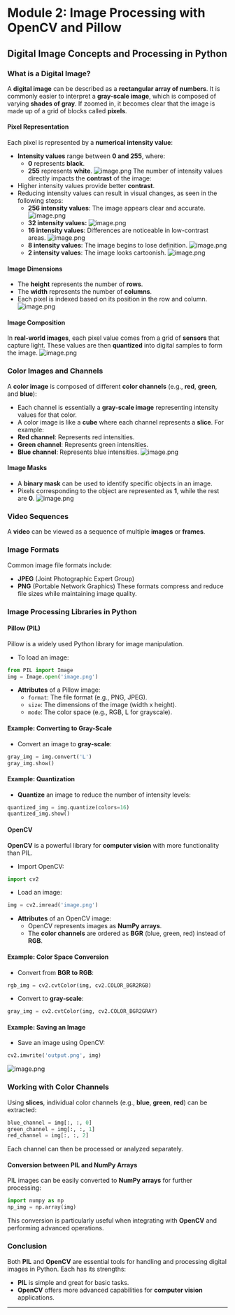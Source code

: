 

# Module 2: Image Processing with OpenCV and Pillow
## Digital Image Concepts and Processing in Python
### What is a Digital Image?
A **digital image** can be described as a **rectangular array of numbers**. It is commonly easier to interpret a **gray-scale image**, which is composed of varying **shades of gray**. If zoomed in, it becomes clear that the image is made up of a grid of blocks called **pixels**.
#### Pixel Representation
Each pixel is represented by a **numerical intensity value**:
- **Intensity values** range between **0 and 255**, where:
	- **0** represents **black**.
	- **255** represents **white**.
![image.png](https://prod-files-secure.s3.us-west-2.amazonaws.com/03e82b26-cccb-4906-bb56-adabcbdc0655/fa1bb4aa-313a-44c2-a7b3-7fa4a8432b08/image.png?X-Amz-Algorithm=AWS4-HMAC-SHA256&X-Amz-Content-Sha256=UNSIGNED-PAYLOAD&X-Amz-Credential=ASIAZI2LB466WVWXF2NC%2F20250202%2Fus-west-2%2Fs3%2Faws4_request&X-Amz-Date=20250202T211227Z&X-Amz-Expires=3600&X-Amz-Security-Token=IQoJb3JpZ2luX2VjEOr%2F%2F%2F%2F%2F%2F%2F%2F%2F%2FwEaCXVzLXdlc3QtMiJHMEUCIAVpdEn5Uj1BFzpxtpKPQlDCzQEvQDRGrtcuIWEI3vgyAiEA3U%2B7PyZKcJp7X0b0Q0TwnFvtzOEsM6TeL%2BzyAeAK4aMqiAQI8%2F%2F%2F%2F%2F%2F%2F%2F%2F%2F%2FARAAGgw2Mzc0MjMxODM4MDUiDIRnB4VPWljwCStAeCrcAzvxuFgUU%2FcZlXZiH%2BinD6piRS7E%2F%2BffBE9EjAqsGpwPSjRzvxfiHqDz1vU6lOLezTHyH8y5Pkj0Kw6NHwmz6tII6PU0vYuWYM2pl%2FpGjRD6y7sYIcfZwQFxSuEJ0QuiRacZos2Es0RbpltQw%2BnNVbccsC1dSyLE3MWY3TGfMiwwkOqCb6xaNkJ2uRzDXcXGkoRqrbM2qp5HtOu8Drjt8N0S4XjQaC0CJjZO65fBsZ%2BlpRsRpGsZNLMIud0q0CU%2BoP21ckOKmElnIfZY47bKeMfYfMaicbKv9UmZbLOu3QmlaGMSvUfZ53ENO1Re3t%2F73N2itnmTM1AjVp0wWYHA4B0%2F2GIkCH1vFnyZ%2FS5BBczNtMDl%2FjrsTjGDRoG1IDTgEJfT3x5wwthsVU%2BRt%2Fyaqdw00%2BmAH7%2FLcjLXryjE4ICZj8LoD%2BsFJZP8gUEcdCm1N1R%2FkJisS8PPmYZZDHJcprmNdZsuZPczkbfDDOlqXLBW5P2TRjL2ESsCrlYdCXrWJGPWbfN5yT7uAmVf3deTbfxpFgDe8BCMWJEIq01rllqrt0tauuI1tX%2BUC%2F%2BxPVJXD%2FfMC0luY0rM01rQyqyqd%2FPy%2FyKyb9UUkcrU7qq6GGlshyr3B4wSlk1UNYKeMNje%2FrwGOqUBaDOgmC8WjDrOXooV5Ub8YBOmrsS5VwsM2CI8vPowRmJyVVNmx7HzfvH3wYhspuZkI0Nhv%2Ftik9ccckcD6SjpLigVyMX3hZ%2BgS2Ra1oVvysnsmZYKGSL1wZhd%2FRcj3%2BnrK%2FvL0cqBZEFgf5kjrcrSMiEQJXHvO5fRSLF0Y3c3nGuDDC7lGmLYmag2VJb0kGXGxhD9QKfn6clh4TWHgXEs4nIeH979&X-Amz-Signature=9bcc4525c4d94aca75ebfe072bb4c792b9f9966d1cc2758998f51a2c0f284d5f&X-Amz-SignedHeaders=host&x-id=GetObject)
The number of intensity values directly impacts the **contrast** of the image:
- Higher intensity values provide better **contrast**.
- Reducing intensity values can result in visual changes, as seen in the following steps:
	- **256 intensity values**: The image appears clear and accurate.
![image.png](https://prod-files-secure.s3.us-west-2.amazonaws.com/03e82b26-cccb-4906-bb56-adabcbdc0655/0de7dfb4-99dc-4b87-8932-5165b3c3b775/image.png?X-Amz-Algorithm=AWS4-HMAC-SHA256&X-Amz-Content-Sha256=UNSIGNED-PAYLOAD&X-Amz-Credential=ASIAZI2LB466WBGBKW27%2F20250202%2Fus-west-2%2Fs3%2Faws4_request&X-Amz-Date=20250202T211228Z&X-Amz-Expires=3600&X-Amz-Security-Token=IQoJb3JpZ2luX2VjEOr%2F%2F%2F%2F%2F%2F%2F%2F%2F%2FwEaCXVzLXdlc3QtMiJHMEUCIGRJLE6IKWbQoTOajomIG9ehlt7QKzNtjByAKBtQVAf3AiEA5m%2FEzVOdhy9IvaDgC0SZHyHNaGDUzFpePNOelnCZCuwqiAQI8v%2F%2F%2F%2F%2F%2F%2F%2F%2F%2FARAAGgw2Mzc0MjMxODM4MDUiDHFxJJZJN%2BTKjtqYdCrcA4op7gyG%2Fa3BTwfA3rEs44l5x%2BFDVbgSM4eNK5cGAu%2FO78%2FC9aYMfnRyL0jK1rbBBh0dg1L%2FfF2g%2Btu8FPABPN4shG2JcBIbSMV0oGoo6rkAZyjtBNjqmFWX0bIzfmOeGfBqCUbf71m2ABqe3%2FxKyQoBKeGLp3NFw7MYw%2B3AYFaSD2NAHizbs%2FInQQPLsF8f4dlfjoVzgaFL4h3qzUZCs2HUIndHbrPFLGtJoqgkVKsx9Zo0p2uWlqRrm695PCBhWS%2BSbbwgF7aatMjw2hYH3A2%2FlYrprsFWrP5Fb8l1aqXMUl5kJS3m63l6a8mjOALIuMAAplZAcCXcfocGSWuWVW1gdzrnKowei8ujwipqCGG6aT6jKBrJXdXkpseetuQyirQoKkGe1GmmqXXRyAF3MyHLqwNeq9ukiEFB1b8BjQ02s8E2s24klkZwuePRuwqFC3236OMkHsq0q9aT7Q8mZXcSzIv1RyWGZuZIKLD0n8CWnn5c6AIw2ZHW83xkwg6vuqZ9vnUt%2FWkIFWfphW8n4G9CPt5i%2FlNt7N3KNmVch9cJNWRJod1F1ublQig1a99xQM2QUYL0VVId%2FVXbLBNTqpXfcClZlxKMk8gYU0rhSP%2B8P5Trc5jy1KMkVxJRMLfS%2FrwGOqUBDwxbM5IuL9JycFOAjrz4wTzRXKrlDfU3mRtKa7Bb3mcBd8pOEKy7vEk6s2NwPF4LZH33dZk8%2BGh%2FbPhcDWL%2FvojgDw7mRD8nTJ1y8bQSvSHxX7G69wm9nJD%2B5ikwVSlhju2zOzfu%2FI1PgPcpSGvZP2bij5p4AkgFejlhWtP4yIuCe13SDjAKGqLsJcSPXKQrochxPQ53WOIc%2FOmRug%2BIbtiaAhki&X-Amz-Signature=726b6377b6f905fd65ee98c141fc7aacb9b0c0180ac7344790255ee8215a5d02&X-Amz-SignedHeaders=host&x-id=GetObject)
	- **32 intensity values:**
![image.png](https://prod-files-secure.s3.us-west-2.amazonaws.com/03e82b26-cccb-4906-bb56-adabcbdc0655/7eb81f08-b190-4c5a-ba2b-2a498a15b2c4/image.png?X-Amz-Algorithm=AWS4-HMAC-SHA256&X-Amz-Content-Sha256=UNSIGNED-PAYLOAD&X-Amz-Credential=ASIAZI2LB466WBGBKW27%2F20250202%2Fus-west-2%2Fs3%2Faws4_request&X-Amz-Date=20250202T211228Z&X-Amz-Expires=3600&X-Amz-Security-Token=IQoJb3JpZ2luX2VjEOr%2F%2F%2F%2F%2F%2F%2F%2F%2F%2FwEaCXVzLXdlc3QtMiJHMEUCIGRJLE6IKWbQoTOajomIG9ehlt7QKzNtjByAKBtQVAf3AiEA5m%2FEzVOdhy9IvaDgC0SZHyHNaGDUzFpePNOelnCZCuwqiAQI8v%2F%2F%2F%2F%2F%2F%2F%2F%2F%2FARAAGgw2Mzc0MjMxODM4MDUiDHFxJJZJN%2BTKjtqYdCrcA4op7gyG%2Fa3BTwfA3rEs44l5x%2BFDVbgSM4eNK5cGAu%2FO78%2FC9aYMfnRyL0jK1rbBBh0dg1L%2FfF2g%2Btu8FPABPN4shG2JcBIbSMV0oGoo6rkAZyjtBNjqmFWX0bIzfmOeGfBqCUbf71m2ABqe3%2FxKyQoBKeGLp3NFw7MYw%2B3AYFaSD2NAHizbs%2FInQQPLsF8f4dlfjoVzgaFL4h3qzUZCs2HUIndHbrPFLGtJoqgkVKsx9Zo0p2uWlqRrm695PCBhWS%2BSbbwgF7aatMjw2hYH3A2%2FlYrprsFWrP5Fb8l1aqXMUl5kJS3m63l6a8mjOALIuMAAplZAcCXcfocGSWuWVW1gdzrnKowei8ujwipqCGG6aT6jKBrJXdXkpseetuQyirQoKkGe1GmmqXXRyAF3MyHLqwNeq9ukiEFB1b8BjQ02s8E2s24klkZwuePRuwqFC3236OMkHsq0q9aT7Q8mZXcSzIv1RyWGZuZIKLD0n8CWnn5c6AIw2ZHW83xkwg6vuqZ9vnUt%2FWkIFWfphW8n4G9CPt5i%2FlNt7N3KNmVch9cJNWRJod1F1ublQig1a99xQM2QUYL0VVId%2FVXbLBNTqpXfcClZlxKMk8gYU0rhSP%2B8P5Trc5jy1KMkVxJRMLfS%2FrwGOqUBDwxbM5IuL9JycFOAjrz4wTzRXKrlDfU3mRtKa7Bb3mcBd8pOEKy7vEk6s2NwPF4LZH33dZk8%2BGh%2FbPhcDWL%2FvojgDw7mRD8nTJ1y8bQSvSHxX7G69wm9nJD%2B5ikwVSlhju2zOzfu%2FI1PgPcpSGvZP2bij5p4AkgFejlhWtP4yIuCe13SDjAKGqLsJcSPXKQrochxPQ53WOIc%2FOmRug%2BIbtiaAhki&X-Amz-Signature=64baf5c37714e95bf3917a9404c29f70684e77b6a1b71f23183eb6eee0b782f5&X-Amz-SignedHeaders=host&x-id=GetObject)
	- **16 intensity values**: Differences are noticeable in low-contrast areas.
![image.png](https://prod-files-secure.s3.us-west-2.amazonaws.com/03e82b26-cccb-4906-bb56-adabcbdc0655/6bf56d44-9a14-4b7b-98c2-1f00b8630f0c/image.png?X-Amz-Algorithm=AWS4-HMAC-SHA256&X-Amz-Content-Sha256=UNSIGNED-PAYLOAD&X-Amz-Credential=ASIAZI2LB466WBGBKW27%2F20250202%2Fus-west-2%2Fs3%2Faws4_request&X-Amz-Date=20250202T211228Z&X-Amz-Expires=3600&X-Amz-Security-Token=IQoJb3JpZ2luX2VjEOr%2F%2F%2F%2F%2F%2F%2F%2F%2F%2FwEaCXVzLXdlc3QtMiJHMEUCIGRJLE6IKWbQoTOajomIG9ehlt7QKzNtjByAKBtQVAf3AiEA5m%2FEzVOdhy9IvaDgC0SZHyHNaGDUzFpePNOelnCZCuwqiAQI8v%2F%2F%2F%2F%2F%2F%2F%2F%2F%2FARAAGgw2Mzc0MjMxODM4MDUiDHFxJJZJN%2BTKjtqYdCrcA4op7gyG%2Fa3BTwfA3rEs44l5x%2BFDVbgSM4eNK5cGAu%2FO78%2FC9aYMfnRyL0jK1rbBBh0dg1L%2FfF2g%2Btu8FPABPN4shG2JcBIbSMV0oGoo6rkAZyjtBNjqmFWX0bIzfmOeGfBqCUbf71m2ABqe3%2FxKyQoBKeGLp3NFw7MYw%2B3AYFaSD2NAHizbs%2FInQQPLsF8f4dlfjoVzgaFL4h3qzUZCs2HUIndHbrPFLGtJoqgkVKsx9Zo0p2uWlqRrm695PCBhWS%2BSbbwgF7aatMjw2hYH3A2%2FlYrprsFWrP5Fb8l1aqXMUl5kJS3m63l6a8mjOALIuMAAplZAcCXcfocGSWuWVW1gdzrnKowei8ujwipqCGG6aT6jKBrJXdXkpseetuQyirQoKkGe1GmmqXXRyAF3MyHLqwNeq9ukiEFB1b8BjQ02s8E2s24klkZwuePRuwqFC3236OMkHsq0q9aT7Q8mZXcSzIv1RyWGZuZIKLD0n8CWnn5c6AIw2ZHW83xkwg6vuqZ9vnUt%2FWkIFWfphW8n4G9CPt5i%2FlNt7N3KNmVch9cJNWRJod1F1ublQig1a99xQM2QUYL0VVId%2FVXbLBNTqpXfcClZlxKMk8gYU0rhSP%2B8P5Trc5jy1KMkVxJRMLfS%2FrwGOqUBDwxbM5IuL9JycFOAjrz4wTzRXKrlDfU3mRtKa7Bb3mcBd8pOEKy7vEk6s2NwPF4LZH33dZk8%2BGh%2FbPhcDWL%2FvojgDw7mRD8nTJ1y8bQSvSHxX7G69wm9nJD%2B5ikwVSlhju2zOzfu%2FI1PgPcpSGvZP2bij5p4AkgFejlhWtP4yIuCe13SDjAKGqLsJcSPXKQrochxPQ53WOIc%2FOmRug%2BIbtiaAhki&X-Amz-Signature=dcf28307feef03a9ea8e419a232a108b01a30f2e4bf507c87ee9c3fd57aef3e9&X-Amz-SignedHeaders=host&x-id=GetObject)
	- **8 intensity values**: The image begins to lose definition.
![image.png](https://prod-files-secure.s3.us-west-2.amazonaws.com/03e82b26-cccb-4906-bb56-adabcbdc0655/cca05878-ca1a-43e0-8bec-1d146756f9ae/image.png?X-Amz-Algorithm=AWS4-HMAC-SHA256&X-Amz-Content-Sha256=UNSIGNED-PAYLOAD&X-Amz-Credential=ASIAZI2LB466WBGBKW27%2F20250202%2Fus-west-2%2Fs3%2Faws4_request&X-Amz-Date=20250202T211228Z&X-Amz-Expires=3600&X-Amz-Security-Token=IQoJb3JpZ2luX2VjEOr%2F%2F%2F%2F%2F%2F%2F%2F%2F%2FwEaCXVzLXdlc3QtMiJHMEUCIGRJLE6IKWbQoTOajomIG9ehlt7QKzNtjByAKBtQVAf3AiEA5m%2FEzVOdhy9IvaDgC0SZHyHNaGDUzFpePNOelnCZCuwqiAQI8v%2F%2F%2F%2F%2F%2F%2F%2F%2F%2FARAAGgw2Mzc0MjMxODM4MDUiDHFxJJZJN%2BTKjtqYdCrcA4op7gyG%2Fa3BTwfA3rEs44l5x%2BFDVbgSM4eNK5cGAu%2FO78%2FC9aYMfnRyL0jK1rbBBh0dg1L%2FfF2g%2Btu8FPABPN4shG2JcBIbSMV0oGoo6rkAZyjtBNjqmFWX0bIzfmOeGfBqCUbf71m2ABqe3%2FxKyQoBKeGLp3NFw7MYw%2B3AYFaSD2NAHizbs%2FInQQPLsF8f4dlfjoVzgaFL4h3qzUZCs2HUIndHbrPFLGtJoqgkVKsx9Zo0p2uWlqRrm695PCBhWS%2BSbbwgF7aatMjw2hYH3A2%2FlYrprsFWrP5Fb8l1aqXMUl5kJS3m63l6a8mjOALIuMAAplZAcCXcfocGSWuWVW1gdzrnKowei8ujwipqCGG6aT6jKBrJXdXkpseetuQyirQoKkGe1GmmqXXRyAF3MyHLqwNeq9ukiEFB1b8BjQ02s8E2s24klkZwuePRuwqFC3236OMkHsq0q9aT7Q8mZXcSzIv1RyWGZuZIKLD0n8CWnn5c6AIw2ZHW83xkwg6vuqZ9vnUt%2FWkIFWfphW8n4G9CPt5i%2FlNt7N3KNmVch9cJNWRJod1F1ublQig1a99xQM2QUYL0VVId%2FVXbLBNTqpXfcClZlxKMk8gYU0rhSP%2B8P5Trc5jy1KMkVxJRMLfS%2FrwGOqUBDwxbM5IuL9JycFOAjrz4wTzRXKrlDfU3mRtKa7Bb3mcBd8pOEKy7vEk6s2NwPF4LZH33dZk8%2BGh%2FbPhcDWL%2FvojgDw7mRD8nTJ1y8bQSvSHxX7G69wm9nJD%2B5ikwVSlhju2zOzfu%2FI1PgPcpSGvZP2bij5p4AkgFejlhWtP4yIuCe13SDjAKGqLsJcSPXKQrochxPQ53WOIc%2FOmRug%2BIbtiaAhki&X-Amz-Signature=64b106a09796dcbc70445ef280fca8abff1797e274a957527cdc5459fb36a380&X-Amz-SignedHeaders=host&x-id=GetObject)
	- **2 intensity values**: The image looks cartoonish.
![image.png](https://prod-files-secure.s3.us-west-2.amazonaws.com/03e82b26-cccb-4906-bb56-adabcbdc0655/12da64d7-6b97-44e0-bc2c-52b9c47ce212/image.png?X-Amz-Algorithm=AWS4-HMAC-SHA256&X-Amz-Content-Sha256=UNSIGNED-PAYLOAD&X-Amz-Credential=ASIAZI2LB466WBGBKW27%2F20250202%2Fus-west-2%2Fs3%2Faws4_request&X-Amz-Date=20250202T211228Z&X-Amz-Expires=3600&X-Amz-Security-Token=IQoJb3JpZ2luX2VjEOr%2F%2F%2F%2F%2F%2F%2F%2F%2F%2FwEaCXVzLXdlc3QtMiJHMEUCIGRJLE6IKWbQoTOajomIG9ehlt7QKzNtjByAKBtQVAf3AiEA5m%2FEzVOdhy9IvaDgC0SZHyHNaGDUzFpePNOelnCZCuwqiAQI8v%2F%2F%2F%2F%2F%2F%2F%2F%2F%2FARAAGgw2Mzc0MjMxODM4MDUiDHFxJJZJN%2BTKjtqYdCrcA4op7gyG%2Fa3BTwfA3rEs44l5x%2BFDVbgSM4eNK5cGAu%2FO78%2FC9aYMfnRyL0jK1rbBBh0dg1L%2FfF2g%2Btu8FPABPN4shG2JcBIbSMV0oGoo6rkAZyjtBNjqmFWX0bIzfmOeGfBqCUbf71m2ABqe3%2FxKyQoBKeGLp3NFw7MYw%2B3AYFaSD2NAHizbs%2FInQQPLsF8f4dlfjoVzgaFL4h3qzUZCs2HUIndHbrPFLGtJoqgkVKsx9Zo0p2uWlqRrm695PCBhWS%2BSbbwgF7aatMjw2hYH3A2%2FlYrprsFWrP5Fb8l1aqXMUl5kJS3m63l6a8mjOALIuMAAplZAcCXcfocGSWuWVW1gdzrnKowei8ujwipqCGG6aT6jKBrJXdXkpseetuQyirQoKkGe1GmmqXXRyAF3MyHLqwNeq9ukiEFB1b8BjQ02s8E2s24klkZwuePRuwqFC3236OMkHsq0q9aT7Q8mZXcSzIv1RyWGZuZIKLD0n8CWnn5c6AIw2ZHW83xkwg6vuqZ9vnUt%2FWkIFWfphW8n4G9CPt5i%2FlNt7N3KNmVch9cJNWRJod1F1ublQig1a99xQM2QUYL0VVId%2FVXbLBNTqpXfcClZlxKMk8gYU0rhSP%2B8P5Trc5jy1KMkVxJRMLfS%2FrwGOqUBDwxbM5IuL9JycFOAjrz4wTzRXKrlDfU3mRtKa7Bb3mcBd8pOEKy7vEk6s2NwPF4LZH33dZk8%2BGh%2FbPhcDWL%2FvojgDw7mRD8nTJ1y8bQSvSHxX7G69wm9nJD%2B5ikwVSlhju2zOzfu%2FI1PgPcpSGvZP2bij5p4AkgFejlhWtP4yIuCe13SDjAKGqLsJcSPXKQrochxPQ53WOIc%2FOmRug%2BIbtiaAhki&X-Amz-Signature=df056b13b2773aba037e414760e32fad4abd879b060f106d2078a9e0ad68833f&X-Amz-SignedHeaders=host&x-id=GetObject)
#### Image Dimensions
- The **height** represents the number of **rows**.
- The **width** represents the number of **columns**.
- Each pixel is indexed based on its position in the row and column.
![image.png](https://prod-files-secure.s3.us-west-2.amazonaws.com/03e82b26-cccb-4906-bb56-adabcbdc0655/ff056335-e79e-4491-b508-30cd45b6c194/image.png?X-Amz-Algorithm=AWS4-HMAC-SHA256&X-Amz-Content-Sha256=UNSIGNED-PAYLOAD&X-Amz-Credential=ASIAZI2LB466WVWXF2NC%2F20250202%2Fus-west-2%2Fs3%2Faws4_request&X-Amz-Date=20250202T211227Z&X-Amz-Expires=3600&X-Amz-Security-Token=IQoJb3JpZ2luX2VjEOr%2F%2F%2F%2F%2F%2F%2F%2F%2F%2FwEaCXVzLXdlc3QtMiJHMEUCIAVpdEn5Uj1BFzpxtpKPQlDCzQEvQDRGrtcuIWEI3vgyAiEA3U%2B7PyZKcJp7X0b0Q0TwnFvtzOEsM6TeL%2BzyAeAK4aMqiAQI8%2F%2F%2F%2F%2F%2F%2F%2F%2F%2F%2FARAAGgw2Mzc0MjMxODM4MDUiDIRnB4VPWljwCStAeCrcAzvxuFgUU%2FcZlXZiH%2BinD6piRS7E%2F%2BffBE9EjAqsGpwPSjRzvxfiHqDz1vU6lOLezTHyH8y5Pkj0Kw6NHwmz6tII6PU0vYuWYM2pl%2FpGjRD6y7sYIcfZwQFxSuEJ0QuiRacZos2Es0RbpltQw%2BnNVbccsC1dSyLE3MWY3TGfMiwwkOqCb6xaNkJ2uRzDXcXGkoRqrbM2qp5HtOu8Drjt8N0S4XjQaC0CJjZO65fBsZ%2BlpRsRpGsZNLMIud0q0CU%2BoP21ckOKmElnIfZY47bKeMfYfMaicbKv9UmZbLOu3QmlaGMSvUfZ53ENO1Re3t%2F73N2itnmTM1AjVp0wWYHA4B0%2F2GIkCH1vFnyZ%2FS5BBczNtMDl%2FjrsTjGDRoG1IDTgEJfT3x5wwthsVU%2BRt%2Fyaqdw00%2BmAH7%2FLcjLXryjE4ICZj8LoD%2BsFJZP8gUEcdCm1N1R%2FkJisS8PPmYZZDHJcprmNdZsuZPczkbfDDOlqXLBW5P2TRjL2ESsCrlYdCXrWJGPWbfN5yT7uAmVf3deTbfxpFgDe8BCMWJEIq01rllqrt0tauuI1tX%2BUC%2F%2BxPVJXD%2FfMC0luY0rM01rQyqyqd%2FPy%2FyKyb9UUkcrU7qq6GGlshyr3B4wSlk1UNYKeMNje%2FrwGOqUBaDOgmC8WjDrOXooV5Ub8YBOmrsS5VwsM2CI8vPowRmJyVVNmx7HzfvH3wYhspuZkI0Nhv%2Ftik9ccckcD6SjpLigVyMX3hZ%2BgS2Ra1oVvysnsmZYKGSL1wZhd%2FRcj3%2BnrK%2FvL0cqBZEFgf5kjrcrSMiEQJXHvO5fRSLF0Y3c3nGuDDC7lGmLYmag2VJb0kGXGxhD9QKfn6clh4TWHgXEs4nIeH979&X-Amz-Signature=47a667fb029fc496865068228dddb04c5e170453b25e6930d73c86e60fb718a5&X-Amz-SignedHeaders=host&x-id=GetObject)
#### Image Composition
In **real-world images**, each pixel value comes from a grid of **sensors** that capture light. These values are then **quantized** into digital samples to form the image.
![image.png](https://prod-files-secure.s3.us-west-2.amazonaws.com/03e82b26-cccb-4906-bb56-adabcbdc0655/0c721ea0-409b-4d32-b630-a00d6f170d18/image.png?X-Amz-Algorithm=AWS4-HMAC-SHA256&X-Amz-Content-Sha256=UNSIGNED-PAYLOAD&X-Amz-Credential=ASIAZI2LB466WVWXF2NC%2F20250202%2Fus-west-2%2Fs3%2Faws4_request&X-Amz-Date=20250202T211227Z&X-Amz-Expires=3600&X-Amz-Security-Token=IQoJb3JpZ2luX2VjEOr%2F%2F%2F%2F%2F%2F%2F%2F%2F%2FwEaCXVzLXdlc3QtMiJHMEUCIAVpdEn5Uj1BFzpxtpKPQlDCzQEvQDRGrtcuIWEI3vgyAiEA3U%2B7PyZKcJp7X0b0Q0TwnFvtzOEsM6TeL%2BzyAeAK4aMqiAQI8%2F%2F%2F%2F%2F%2F%2F%2F%2F%2F%2FARAAGgw2Mzc0MjMxODM4MDUiDIRnB4VPWljwCStAeCrcAzvxuFgUU%2FcZlXZiH%2BinD6piRS7E%2F%2BffBE9EjAqsGpwPSjRzvxfiHqDz1vU6lOLezTHyH8y5Pkj0Kw6NHwmz6tII6PU0vYuWYM2pl%2FpGjRD6y7sYIcfZwQFxSuEJ0QuiRacZos2Es0RbpltQw%2BnNVbccsC1dSyLE3MWY3TGfMiwwkOqCb6xaNkJ2uRzDXcXGkoRqrbM2qp5HtOu8Drjt8N0S4XjQaC0CJjZO65fBsZ%2BlpRsRpGsZNLMIud0q0CU%2BoP21ckOKmElnIfZY47bKeMfYfMaicbKv9UmZbLOu3QmlaGMSvUfZ53ENO1Re3t%2F73N2itnmTM1AjVp0wWYHA4B0%2F2GIkCH1vFnyZ%2FS5BBczNtMDl%2FjrsTjGDRoG1IDTgEJfT3x5wwthsVU%2BRt%2Fyaqdw00%2BmAH7%2FLcjLXryjE4ICZj8LoD%2BsFJZP8gUEcdCm1N1R%2FkJisS8PPmYZZDHJcprmNdZsuZPczkbfDDOlqXLBW5P2TRjL2ESsCrlYdCXrWJGPWbfN5yT7uAmVf3deTbfxpFgDe8BCMWJEIq01rllqrt0tauuI1tX%2BUC%2F%2BxPVJXD%2FfMC0luY0rM01rQyqyqd%2FPy%2FyKyb9UUkcrU7qq6GGlshyr3B4wSlk1UNYKeMNje%2FrwGOqUBaDOgmC8WjDrOXooV5Ub8YBOmrsS5VwsM2CI8vPowRmJyVVNmx7HzfvH3wYhspuZkI0Nhv%2Ftik9ccckcD6SjpLigVyMX3hZ%2BgS2Ra1oVvysnsmZYKGSL1wZhd%2FRcj3%2BnrK%2FvL0cqBZEFgf5kjrcrSMiEQJXHvO5fRSLF0Y3c3nGuDDC7lGmLYmag2VJb0kGXGxhD9QKfn6clh4TWHgXEs4nIeH979&X-Amz-Signature=9d74a2650c65cc2347b16d0a6c3b3791a399f4d04fb1efa9ccdceef2b8ece911&X-Amz-SignedHeaders=host&x-id=GetObject)
### Color Images and Channels
A **color image** is composed of different **color channels** (e.g., **red**, **green**, and **blue**):
- Each channel is essentially a **gray-scale image** representing intensity values for that color.
- A color image is like a **cube** where each channel represents a **slice**.
For example:
- **Red channel**: Represents red intensities.
- **Green channel**: Represents green intensities.
- **Blue channel**: Represents blue intensities.
![image.png](https://prod-files-secure.s3.us-west-2.amazonaws.com/03e82b26-cccb-4906-bb56-adabcbdc0655/c0cc17c9-842f-413f-82e8-f3f44278cf74/image.png?X-Amz-Algorithm=AWS4-HMAC-SHA256&X-Amz-Content-Sha256=UNSIGNED-PAYLOAD&X-Amz-Credential=ASIAZI2LB466WVWXF2NC%2F20250202%2Fus-west-2%2Fs3%2Faws4_request&X-Amz-Date=20250202T211227Z&X-Amz-Expires=3600&X-Amz-Security-Token=IQoJb3JpZ2luX2VjEOr%2F%2F%2F%2F%2F%2F%2F%2F%2F%2FwEaCXVzLXdlc3QtMiJHMEUCIAVpdEn5Uj1BFzpxtpKPQlDCzQEvQDRGrtcuIWEI3vgyAiEA3U%2B7PyZKcJp7X0b0Q0TwnFvtzOEsM6TeL%2BzyAeAK4aMqiAQI8%2F%2F%2F%2F%2F%2F%2F%2F%2F%2F%2FARAAGgw2Mzc0MjMxODM4MDUiDIRnB4VPWljwCStAeCrcAzvxuFgUU%2FcZlXZiH%2BinD6piRS7E%2F%2BffBE9EjAqsGpwPSjRzvxfiHqDz1vU6lOLezTHyH8y5Pkj0Kw6NHwmz6tII6PU0vYuWYM2pl%2FpGjRD6y7sYIcfZwQFxSuEJ0QuiRacZos2Es0RbpltQw%2BnNVbccsC1dSyLE3MWY3TGfMiwwkOqCb6xaNkJ2uRzDXcXGkoRqrbM2qp5HtOu8Drjt8N0S4XjQaC0CJjZO65fBsZ%2BlpRsRpGsZNLMIud0q0CU%2BoP21ckOKmElnIfZY47bKeMfYfMaicbKv9UmZbLOu3QmlaGMSvUfZ53ENO1Re3t%2F73N2itnmTM1AjVp0wWYHA4B0%2F2GIkCH1vFnyZ%2FS5BBczNtMDl%2FjrsTjGDRoG1IDTgEJfT3x5wwthsVU%2BRt%2Fyaqdw00%2BmAH7%2FLcjLXryjE4ICZj8LoD%2BsFJZP8gUEcdCm1N1R%2FkJisS8PPmYZZDHJcprmNdZsuZPczkbfDDOlqXLBW5P2TRjL2ESsCrlYdCXrWJGPWbfN5yT7uAmVf3deTbfxpFgDe8BCMWJEIq01rllqrt0tauuI1tX%2BUC%2F%2BxPVJXD%2FfMC0luY0rM01rQyqyqd%2FPy%2FyKyb9UUkcrU7qq6GGlshyr3B4wSlk1UNYKeMNje%2FrwGOqUBaDOgmC8WjDrOXooV5Ub8YBOmrsS5VwsM2CI8vPowRmJyVVNmx7HzfvH3wYhspuZkI0Nhv%2Ftik9ccckcD6SjpLigVyMX3hZ%2BgS2Ra1oVvysnsmZYKGSL1wZhd%2FRcj3%2BnrK%2FvL0cqBZEFgf5kjrcrSMiEQJXHvO5fRSLF0Y3c3nGuDDC7lGmLYmag2VJb0kGXGxhD9QKfn6clh4TWHgXEs4nIeH979&X-Amz-Signature=d777e0883453f0ae9fb3fd8a5a37ecb95ff994e3267dca5e0599146edc49f96e&X-Amz-SignedHeaders=host&x-id=GetObject)
#### Image Masks
- A **binary mask** can be used to identify specific objects in an image.
- Pixels corresponding to the object are represented as **1**, while the rest are **0**.
![image.png](https://prod-files-secure.s3.us-west-2.amazonaws.com/03e82b26-cccb-4906-bb56-adabcbdc0655/667eab4d-d19d-4618-81d0-663b6beb002c/image.png?X-Amz-Algorithm=AWS4-HMAC-SHA256&X-Amz-Content-Sha256=UNSIGNED-PAYLOAD&X-Amz-Credential=ASIAZI2LB466WVWXF2NC%2F20250202%2Fus-west-2%2Fs3%2Faws4_request&X-Amz-Date=20250202T211227Z&X-Amz-Expires=3600&X-Amz-Security-Token=IQoJb3JpZ2luX2VjEOr%2F%2F%2F%2F%2F%2F%2F%2F%2F%2FwEaCXVzLXdlc3QtMiJHMEUCIAVpdEn5Uj1BFzpxtpKPQlDCzQEvQDRGrtcuIWEI3vgyAiEA3U%2B7PyZKcJp7X0b0Q0TwnFvtzOEsM6TeL%2BzyAeAK4aMqiAQI8%2F%2F%2F%2F%2F%2F%2F%2F%2F%2F%2FARAAGgw2Mzc0MjMxODM4MDUiDIRnB4VPWljwCStAeCrcAzvxuFgUU%2FcZlXZiH%2BinD6piRS7E%2F%2BffBE9EjAqsGpwPSjRzvxfiHqDz1vU6lOLezTHyH8y5Pkj0Kw6NHwmz6tII6PU0vYuWYM2pl%2FpGjRD6y7sYIcfZwQFxSuEJ0QuiRacZos2Es0RbpltQw%2BnNVbccsC1dSyLE3MWY3TGfMiwwkOqCb6xaNkJ2uRzDXcXGkoRqrbM2qp5HtOu8Drjt8N0S4XjQaC0CJjZO65fBsZ%2BlpRsRpGsZNLMIud0q0CU%2BoP21ckOKmElnIfZY47bKeMfYfMaicbKv9UmZbLOu3QmlaGMSvUfZ53ENO1Re3t%2F73N2itnmTM1AjVp0wWYHA4B0%2F2GIkCH1vFnyZ%2FS5BBczNtMDl%2FjrsTjGDRoG1IDTgEJfT3x5wwthsVU%2BRt%2Fyaqdw00%2BmAH7%2FLcjLXryjE4ICZj8LoD%2BsFJZP8gUEcdCm1N1R%2FkJisS8PPmYZZDHJcprmNdZsuZPczkbfDDOlqXLBW5P2TRjL2ESsCrlYdCXrWJGPWbfN5yT7uAmVf3deTbfxpFgDe8BCMWJEIq01rllqrt0tauuI1tX%2BUC%2F%2BxPVJXD%2FfMC0luY0rM01rQyqyqd%2FPy%2FyKyb9UUkcrU7qq6GGlshyr3B4wSlk1UNYKeMNje%2FrwGOqUBaDOgmC8WjDrOXooV5Ub8YBOmrsS5VwsM2CI8vPowRmJyVVNmx7HzfvH3wYhspuZkI0Nhv%2Ftik9ccckcD6SjpLigVyMX3hZ%2BgS2Ra1oVvysnsmZYKGSL1wZhd%2FRcj3%2BnrK%2FvL0cqBZEFgf5kjrcrSMiEQJXHvO5fRSLF0Y3c3nGuDDC7lGmLYmag2VJb0kGXGxhD9QKfn6clh4TWHgXEs4nIeH979&X-Amz-Signature=71d6031c4e587e3e7aa0fcebfdf1fc6ea6634898ffd597e7193d9605ff2fbc51&X-Amz-SignedHeaders=host&x-id=GetObject)
### Video Sequences
A **video** can be viewed as a sequence of multiple **images** or **frames**.
### Image Formats
Common image file formats include:
- **JPEG** (Joint Photographic Expert Group)
- **PNG** (Portable Network Graphics)
These formats compress and reduce file sizes while maintaining image quality.
### Image Processing Libraries in Python
#### Pillow (PIL)
Pillow is a widely used Python library for image manipulation.
- To load an image:
```python
from PIL import Image
img = Image.open('image.png')
```
- **Attributes** of a Pillow image:
	- `format`: The file format (e.g., PNG, JPEG).
	- `size`: The dimensions of the image (width x height).
	- `mode`: The color space (e.g., RGB, L for grayscale).
#### Example: Converting to Gray-Scale
- Convert an image to **gray-scale**:
```python
gray_img = img.convert('L')
gray_img.show()
```
#### Example: Quantization
- **Quantize** an image to reduce the number of intensity levels:
```python
quantized_img = img.quantize(colors=16)
quantized_img.show()
```
#### OpenCV
**OpenCV** is a powerful library for **computer vision** with more functionality than PIL.
- Import OpenCV:
```python
import cv2
```
- Load an image:
```python
img = cv2.imread('image.png')
```
- **Attributes** of an OpenCV image:
	- OpenCV represents images as **NumPy arrays**.
	- The **color channels** are ordered as **BGR** (blue, green, red) instead of **RGB**.
#### Example: Color Space Conversion
- Convert from **BGR to RGB**:
```python
rgb_img = cv2.cvtColor(img, cv2.COLOR_BGR2RGB)
```
- Convert to **gray-scale**:
```python
gray_img = cv2.cvtColor(img, cv2.COLOR_BGR2GRAY)
```
#### Example: Saving an Image
- Save an image using OpenCV:
```python
cv2.imwrite('output.png', img)
```
![image.png](https://prod-files-secure.s3.us-west-2.amazonaws.com/03e82b26-cccb-4906-bb56-adabcbdc0655/25fcc977-54ea-484c-997e-9b6bd016f347/image.png?X-Amz-Algorithm=AWS4-HMAC-SHA256&X-Amz-Content-Sha256=UNSIGNED-PAYLOAD&X-Amz-Credential=ASIAZI2LB466WVWXF2NC%2F20250202%2Fus-west-2%2Fs3%2Faws4_request&X-Amz-Date=20250202T211227Z&X-Amz-Expires=3600&X-Amz-Security-Token=IQoJb3JpZ2luX2VjEOr%2F%2F%2F%2F%2F%2F%2F%2F%2F%2FwEaCXVzLXdlc3QtMiJHMEUCIAVpdEn5Uj1BFzpxtpKPQlDCzQEvQDRGrtcuIWEI3vgyAiEA3U%2B7PyZKcJp7X0b0Q0TwnFvtzOEsM6TeL%2BzyAeAK4aMqiAQI8%2F%2F%2F%2F%2F%2F%2F%2F%2F%2F%2FARAAGgw2Mzc0MjMxODM4MDUiDIRnB4VPWljwCStAeCrcAzvxuFgUU%2FcZlXZiH%2BinD6piRS7E%2F%2BffBE9EjAqsGpwPSjRzvxfiHqDz1vU6lOLezTHyH8y5Pkj0Kw6NHwmz6tII6PU0vYuWYM2pl%2FpGjRD6y7sYIcfZwQFxSuEJ0QuiRacZos2Es0RbpltQw%2BnNVbccsC1dSyLE3MWY3TGfMiwwkOqCb6xaNkJ2uRzDXcXGkoRqrbM2qp5HtOu8Drjt8N0S4XjQaC0CJjZO65fBsZ%2BlpRsRpGsZNLMIud0q0CU%2BoP21ckOKmElnIfZY47bKeMfYfMaicbKv9UmZbLOu3QmlaGMSvUfZ53ENO1Re3t%2F73N2itnmTM1AjVp0wWYHA4B0%2F2GIkCH1vFnyZ%2FS5BBczNtMDl%2FjrsTjGDRoG1IDTgEJfT3x5wwthsVU%2BRt%2Fyaqdw00%2BmAH7%2FLcjLXryjE4ICZj8LoD%2BsFJZP8gUEcdCm1N1R%2FkJisS8PPmYZZDHJcprmNdZsuZPczkbfDDOlqXLBW5P2TRjL2ESsCrlYdCXrWJGPWbfN5yT7uAmVf3deTbfxpFgDe8BCMWJEIq01rllqrt0tauuI1tX%2BUC%2F%2BxPVJXD%2FfMC0luY0rM01rQyqyqd%2FPy%2FyKyb9UUkcrU7qq6GGlshyr3B4wSlk1UNYKeMNje%2FrwGOqUBaDOgmC8WjDrOXooV5Ub8YBOmrsS5VwsM2CI8vPowRmJyVVNmx7HzfvH3wYhspuZkI0Nhv%2Ftik9ccckcD6SjpLigVyMX3hZ%2BgS2Ra1oVvysnsmZYKGSL1wZhd%2FRcj3%2BnrK%2FvL0cqBZEFgf5kjrcrSMiEQJXHvO5fRSLF0Y3c3nGuDDC7lGmLYmag2VJb0kGXGxhD9QKfn6clh4TWHgXEs4nIeH979&X-Amz-Signature=61077cad5ce2d0a9635186cc395d4ce03bbcd4d27457d5a719cebe4ac25610f1&X-Amz-SignedHeaders=host&x-id=GetObject)
### Working with Color Channels
Using **slices**, individual color channels (e.g., **blue**, **green**, **red**) can be extracted:
```python
blue_channel = img[:, :, 0]
green_channel = img[:, :, 1]
red_channel = img[:, :, 2]
```
Each channel can then be processed or analyzed separately.
#### Conversion between PIL and NumPy Arrays
PIL images can be easily converted to **NumPy arrays** for further processing:
```python
import numpy as np
np_img = np.array(img)
```
This conversion is particularly useful when integrating with **OpenCV** and performing advanced operations.
### Conclusion
Both **PIL** and **OpenCV** are essential tools for handling and processing digital images in Python. Each has its strengths:
- **PIL** is simple and great for basic tasks.
- **OpenCV** offers more advanced capabilities for **computer vision** applications.
___


